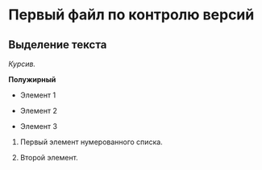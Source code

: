 # Первый файл по контролю версий

## Выделение текста

*Курсив.*

**Полужирный**

* Элемент 1

* Элемент 2

* Элемент 3

1. Первый элемент нумерованного списка.

2. Второй элемент.


